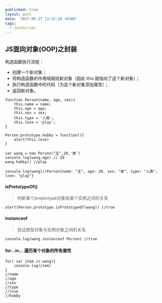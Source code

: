 ```yaml
---
published: true
layout: post
date: '2017-05-27 13:32:20 +0300'
tags:
  - JavaScript
---
```

## JS面向对象(OOP)之封装

构造函数执行流程：
- 创建一个新对象；
- 将构造函数的作用域赋给新对象（因此 this 就指向了这个新对象）；
- 执行构造函数中的代码（为这个新对象添加属性）；
- 返回新对象。



```
function Person(name, age, sex){
	this.name = name;
	this.age = age;
	this.sex = sex;
	this.type = '人类';
	this.love = 'play';
}

Person.prototype.hobby = function(){
	alert(this.love)
}

var wang = new Person("王",20,'男')
console.log(wang.age) // 20
wang.hobby() //play

console.log(wang)//Person{name: "王", age: 20, sex: "男", type: "人类", love: "play"}

```
#### isPrototypeOf()

>判断某个proptotype对象和某个实例之间的关系

```
alert(Person.prototype.isPrototypeOf(wang)) //true
```

#### instanceof

>验证原型对象与实例对象之间的关系

```
console.log(wang instanceof Person) //true
```

#### for...in... 遍历某个对象的所有属性

```
for( var item in wang){
	console.log(item)
}
//name
//age
//sex
//type
//love
//hobby
```
